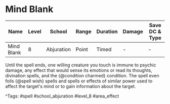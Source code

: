 # Mind Blank

| Name | Level | School | Range | Duration | Damage | Save DC & Type |
|------|-------|--------|-------|----------|--------|----------------|
| Mind Blank | 8 | Abjuration | Point | Timed | - | - |

Until the spell ends, one willing creature you touch is immune to psychic damage, any effect that would sense its emotions or read its thoughts, divination spells, and the {@condition charmed} condition. The spell even foils {@spell wish} spells and spells or effects of similar power used to affect the target's mind or to gain information about the target.

^Tags: #spell #school_abjuration #level_8 #area_effect